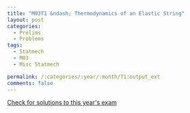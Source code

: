 ```yaml
---
title: "M03T1 &ndash; Thermodynamics of an Elastic String"
layout: post
categories:
  - Prelims
  - Problems
tags:
  - Statmech
  - M03
  - Misc Statmech

permalink: /:categories/:year/:month/T1:output_ext
comments: false
---
```

<object data="2003M1T.pdf" type="application/pdf" width="100%" height="500"></object>
<div class="message"><a href='https://princetonprelim.com/prelim/11/'>Check for solutions to this year's exam</a></div>